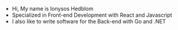 -  Hi, My name is Ionysos Hedblom
-  Specialized in Front-end Development with React and Javascript
-  I also like to write software for the Back-end with Go and .NET
